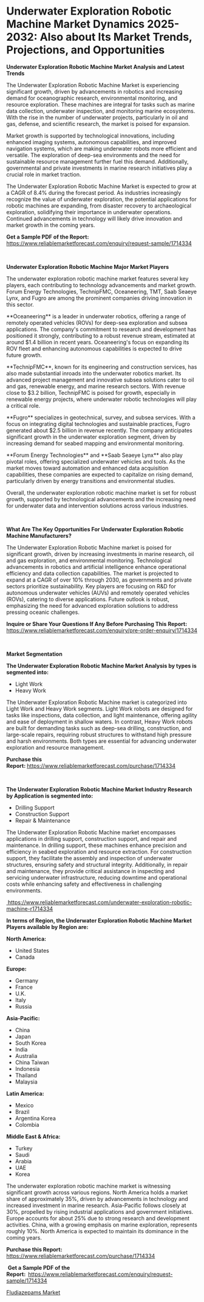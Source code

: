 <p><h1>Underwater Exploration Robotic Machine Market Dynamics 2025-2032: Also about Its Market Trends, Projections, and Opportunities</h1></p><p><strong>Underwater Exploration Robotic Machine Market Analysis and Latest Trends</strong></p>
<p><p>The Underwater Exploration Robotic Machine Market is experiencing significant growth, driven by advancements in robotics and increasing demand for oceanographic research, environmental monitoring, and resource exploration. These machines are integral for tasks such as marine data collection, underwater inspection, and monitoring marine ecosystems. With the rise in the number of underwater projects, particularly in oil and gas, defense, and scientific research, the market is poised for expansion.</p><p>Market growth is supported by technological innovations, including enhanced imaging systems, autonomous capabilities, and improved navigation systems, which are making underwater robots more efficient and versatile. The exploration of deep-sea environments and the need for sustainable resource management further fuel this demand. Additionally, governmental and private investments in marine research initiatives play a crucial role in market traction.</p><p>The Underwater Exploration Robotic Machine Market is expected to grow at a CAGR of 8.4% during the forecast period. As industries increasingly recognize the value of underwater exploration, the potential applications for robotic machines are expanding, from disaster recovery to archaeological exploration, solidifying their importance in underwater operations. Continued advancements in technology will likely drive innovation and market growth in the coming years.</p></p>
<p><strong>Get a Sample PDF of the Report:&nbsp;</strong> <a href="https://www.reliablemarketforecast.com/enquiry/request-sample/1714334?utm_campaign=3512&utm_medium=2&utm_source=Github&utm_content=ia&utm_term=28032025&utm_id=underwater-exploration-robotic-machine">https://www.reliablemarketforecast.com/enquiry/request-sample/1714334</a></p>
<p>&nbsp;</p>
<p><strong>Underwater Exploration Robotic Machine Major Market Players</strong></p>
<p><p>The underwater exploration robotic machine market features several key players, each contributing to technology advancements and market growth. Forum Energy Technologies, TechnipFMC, Oceaneering, TMT, Saab Seaeye Lynx, and Fugro are among the prominent companies driving innovation in this sector.</p><p>**Oceaneering** is a leader in underwater robotics, offering a range of remotely operated vehicles (ROVs) for deep-sea exploration and subsea applications. The company's commitment to research and development has positioned it strongly, contributing to a robust revenue stream, estimated at around $1.4 billion in recent years. Oceaneering's focus on expanding its ROV fleet and enhancing autonomous capabilities is expected to drive future growth.</p><p>**TechnipFMC**, known for its engineering and construction services, has also made substantial inroads into the underwater robotics market. Its advanced project management and innovative subsea solutions cater to oil and gas, renewable energy, and marine research sectors. With revenue close to $3.2 billion, TechnipFMC is poised for growth, especially in renewable energy projects, where underwater robotic technologies will play a critical role.</p><p>**Fugro** specializes in geotechnical, survey, and subsea services. With a focus on integrating digital technologies and sustainable practices, Fugro generated about $2.5 billion in revenue recently. The company anticipates significant growth in the underwater exploration segment, driven by increasing demand for seabed mapping and environmental monitoring.</p><p>**Forum Energy Technologies** and **Saab Seaeye Lynx** also play pivotal roles, offering specialized underwater vehicles and tools. As the market moves toward automation and enhanced data acquisition capabilities, these companies are expected to capitalize on rising demand, particularly driven by energy transitions and environmental studies.</p><p>Overall, the underwater exploration robotic machine market is set for robust growth, supported by technological advancements and the increasing need for underwater data and intervention solutions across various industries.</p></p>
<p>&nbsp;</p>
<p><strong>What Are The Key Opportunities For Underwater Exploration Robotic Machine Manufacturers?</strong></p>
<p><p>The Underwater Exploration Robotic Machine market is poised for significant growth, driven by increasing investments in marine research, oil and gas exploration, and environmental monitoring. Technological advancements in robotics and artificial intelligence enhance operational efficiency and data collection capabilities. The market is projected to expand at a CAGR of over 10% through 2030, as governments and private sectors prioritize sustainability. Key players are focusing on R&D for autonomous underwater vehicles (AUVs) and remotely operated vehicles (ROVs), catering to diverse applications. Future outlook is robust, emphasizing the need for advanced exploration solutions to address pressing oceanic challenges.</p></p>
<p><strong>Inquire or Share Your Questions If Any Before Purchasing This Report:</strong> <a href="https://www.reliablemarketforecast.com/enquiry/pre-order-enquiry/1714334?utm_campaign=3512&utm_medium=2&utm_source=Github&utm_content=ia&utm_term=28032025&utm_id=underwater-exploration-robotic-machine">https://www.reliablemarketforecast.com/enquiry/pre-order-enquiry/1714334</a></p>
<p>&nbsp;</p>
<p><strong>Market Segmentation</strong></p>
<p><strong>The Underwater Exploration Robotic Machine Market Analysis by types is segmented into:</strong></p>
<p><ul><li>Light Work</li><li>Heavy Work</li></ul></p>
<p><p>The Underwater Exploration Robotic Machine market is categorized into Light Work and Heavy Work segments. Light Work robots are designed for tasks like inspections, data collection, and light maintenance, offering agility and ease of deployment in shallow waters. In contrast, Heavy Work robots are built for demanding tasks such as deep-sea drilling, construction, and large-scale repairs, requiring robust structures to withstand high pressure and harsh environments. Both types are essential for advancing underwater exploration and resource management.</p></p>
<p><strong>Purchase this Report:&nbsp;</strong><a href="https://www.reliablemarketforecast.com/purchase/1714334?utm_campaign=3512&utm_medium=2&utm_source=Github&utm_content=ia&utm_term=28032025&utm_id=underwater-exploration-robotic-machine">https://www.reliablemarketforecast.com/purchase/1714334</a></p>
<p>&nbsp;</p>
<p><strong>The Underwater Exploration Robotic Machine Market Industry Research by Application is segmented into:</strong></p>
<p><ul><li>Drilling Support</li><li>Construction Support</li><li>Repair & Maintenance</li></ul></p>
<p><p>The Underwater Exploration Robotic Machine market encompasses applications in drilling support, construction support, and repair and maintenance. In drilling support, these machines enhance precision and efficiency in seabed exploration and resource extraction. For construction support, they facilitate the assembly and inspection of underwater structures, ensuring safety and structural integrity. Additionally, in repair and maintenance, they provide critical assistance in inspecting and servicing underwater infrastructure, reducing downtime and operational costs while enhancing safety and effectiveness in challenging environments.</p></p>
<p><a href="https://www.reliablemarketforecast.com/underwater-exploration-robotic-machine-r1714334?utm_campaign=3512&utm_medium=2&utm_source=Github&utm_content=ia&utm_term=28032025&utm_id=underwater-exploration-robotic-machine">&nbsp;https://www.reliablemarketforecast.com/underwater-exploration-robotic-machine-r1714334</a></p>
<p><strong>In terms of Region, the Underwater Exploration Robotic Machine Market Players available by Region are:</strong></p>
<p>
    <p> <strong> North America: </strong>
        <ul>
            <li>United States</li>
            <li>Canada</li>
        </ul>
        </p> 
    <p> <strong> Europe: </strong>
        <ul>
            <li>Germany</li>
            <li>France</li>
            <li>U.K.</li>
            <li>Italy</li>
            <li>Russia</li>
        </ul>
        </p> 
    <p> <strong> Asia-Pacific: </strong>
        <ul>
            <li>China</li>
            <li>Japan</li>
            <li>South Korea</li>
            <li>India</li>
            <li>Australia</li>
            <li>China Taiwan</li>
            <li>Indonesia</li>
            <li>Thailand</li>
            <li>Malaysia</li>
        </ul>
        </p> 
    <p> <strong> Latin America: </strong>
        <ul>
            <li>Mexico</li>
            <li>Brazil</li>
            <li>Argentina Korea</li>
            <li>Colombia</li>
        </ul>
        </p> 
    <p> <strong> Middle East & Africa: </strong>
        <ul>
            <li>Turkey</li>
            <li>Saudi</li>
            <li>Arabia</li>
            <li>UAE</li>
            <li>Korea</li>
        </ul>
    </p>
    </p>
<p><p>The underwater exploration robotic machine market is witnessing significant growth across various regions. North America holds a market share of approximately 35%, driven by advancements in technology and increased investment in marine research. Asia-Pacific follows closely at 30%, propelled by rising industrial applications and government initiatives. Europe accounts for about 25% due to strong research and development activities. China, with a growing emphasis on marine exploration, represents roughly 10%. North America is expected to maintain its dominance in the coming years.</p></p>
<p><strong>Purchase this Report: </strong><a href="https://www.reliablemarketforecast.com/purchase/1714334?utm_campaign=3512&utm_medium=2&utm_source=Github&utm_content=ia&utm_term=28032025&utm_id=underwater-exploration-robotic-machine">https://www.reliablemarketforecast.com/purchase/1714334</a></p>
<p>&nbsp;<strong>Get a Sample PDF of the Report:&nbsp;&nbsp;</strong><a href="https://www.reliablemarketforecast.com/enquiry/request-sample/1714334?utm_campaign=3512&utm_medium=2&utm_source=Github&utm_content=ia&utm_term=28032025&utm_id=underwater-exploration-robotic-machine">https://www.reliablemarketforecast.com/enquiry/request-sample/1714334</a></p>
<p><strong></strong></p>
<p><p><a href="https://github.com/haimamuirev8/Market-Research-Report-List-1/blob/main/fludiazepams-market.md?utm_campaign=3512&utm_medium=2&utm_source=Github&utm_content=ia&utm_term=28032025&utm_id=underwater-exploration-robotic-machine">Fludiazepams Market</a></p></p>